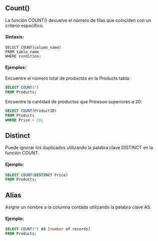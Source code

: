 ## Count()
  
La función COUNT() devuelve el número de filas que coinciden con un criterio específico.

#### Sintaxis:

```ssh
SELECT COUNT(column_name)
FROM table_name
WHERE condition;
```

#### Ejemplos:

Encuentre el número total de productos en la Products tabla:

```sql
SELECT COUNT(*)
FROM Products;
```

Encuentre la cantidad de productos que Priceson superiores a 20:

```sql
SELECT COUNT(ProductID)
FROM Products
WHERE Price > 20;
```

## Distinct
 
Puede ignorar los duplicados utilizando la palabra clave DISTINCT en la función COUNT.

#### Ejemplo:

```sql
SELECT COUNT(DISTINCT Price)
FROM Products;
```

## Alias

Asigne un nombre a la columna contada utilizando la palabra clave AS.
 
#### Ejemplo:

```sql
SELECT COUNT(*) AS [number of records]
FROM Products;
```